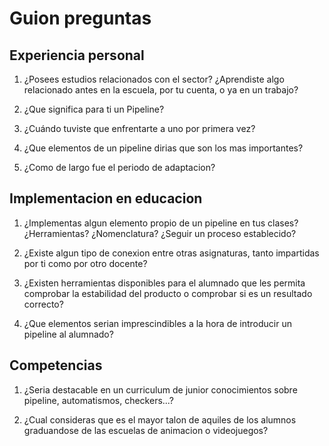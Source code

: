 
# Guion preguntas

## Experiencia personal

1. ¿Posees estudios relacionados con el sector? ¿Aprendiste algo relacionado antes en la escuela, por tu cuenta, o ya en un trabajo?



1. ¿Que significa para ti un Pipeline?



1. ¿Cuándo tuviste que enfrentarte a uno por primera vez?



1. ¿Que elementos de un pipeline dirias que son los mas importantes?



1. ¿Como de largo fue el periodo de adaptacion?



## Implementacion en educacion

1. ¿Implementas algun elemento propio de un pipeline en tus clases? ¿Herramientas? ¿Nomenclatura? ¿Seguir un proceso establecido?



1. ¿Existe algun tipo de conexion entre otras asignaturas, tanto impartidas por ti como por otro docente?



1. ¿Existen herramientas disponibles para el alumnado que les permita comprobar la estabilidad del producto o comprobar si es un resultado correcto?



1. ¿Que elementos serian imprescindibles a la hora de introducir un pipeline al alumnado?



## Competencias

1. ¿Seria destacable en un curriculum de junior conocimientos sobre pipeline, automatismos, checkers...?



1. ¿Cual consideras que es el mayor talon de aquiles de los alumnos graduandose de las escuelas de animacion o videojuegos?




